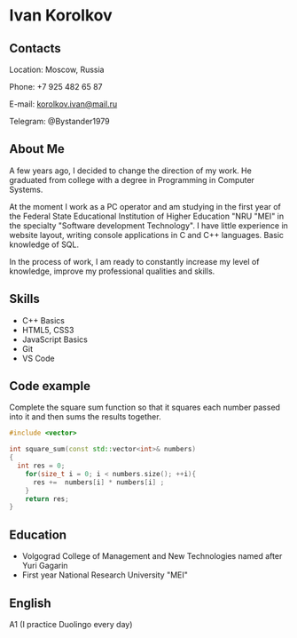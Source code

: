 # Ivan Korolkov


## Contacts  


Location: Moscow, Russia

Phone: +7 925 482 65 87

E-mail: korolkov.ivan@mail.ru

Telegram: @Bystander1979



## About Me  


A few years ago, I decided to change the direction of my work.
He graduated from college with a degree in Programming in Computer Systems. 

At the moment I work as a PC operator and am
studying in the first year of the Federal State Educational Institution of Higher Education "NRU "MEI" in the specialty "Software development Technology".
I have little experience in website layout, writing console applications in C and C++ languages.
Basic knowledge of SQL. 

In the process of work, I am ready to constantly increase my level of knowledge,
improve my professional qualities and skills.



## Skills


* C++ Basics
* HTML5, CSS3
* JavaScript Basics
* Git
* VS Code



## Code example


Complete the square sum function so that it squares each number passed into it and then sums the results together.

``` c++
#include <vector>

int square_sum(const std::vector<int>& numbers)
{
  int res = 0;
    for(size_t i = 0; i < numbers.size(); ++i){
      res +=  numbers[i] * numbers[i] ;
    }
    return res;
}
```


## Education



* Volgograd College of Management and New Technologies named after Yuri Gagarin
* First year National Research University "MEI"



## English



A1 (I practice Duolingo every day)


